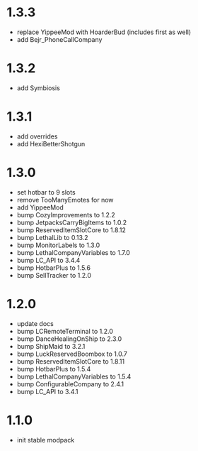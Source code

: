# 1.3.3
* replace YippeeMod with HoarderBud (includes first as well)
* add Bejr_PhoneCallCompany

# 1.3.2
* add Symbiosis

# 1.3.1
* add overrides
* add HexiBetterShotgun

# 1.3.0
* set hotbar to 9 slots
* remove TooManyEmotes for now
* add YippeeMod
* bump CozyImprovements to 1.2.2
* bump JetpacksCarryBigItems to 1.0.2
* bump ReservedItemSlotCore to 1.8.12
* bump LethalLib to 0.13.2
* bump MonitorLabels to 1.3.0
* bump LethalCompanyVariables to 1.7.0
* bump LC_API to 3.4.4
* bump HotbarPlus to 1.5.6
* bump SellTracker to 1.2.0


# 1.2.0
* update docs
* bump LCRemoteTerminal to 1.2.0
* bump DanceHealingOnShip to 2.3.0
* bump ShipMaid to 3.2.1
* bump LuckReservedBoombox to 1.0.7
* bump ReservedItemSlotCore to 1.8.11
* bump HotbarPlus to 1.5.4
* bump LethalCompanyVariables to 1.5.4
* bump ConfigurableCompany to 2.4.1
* bump LC_API to 3.4.1

# 1.1.0
* init stable modpack
